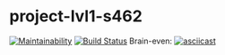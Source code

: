 # project-lvl1-s462
[![Maintainability](https://api.codeclimate.com/v1/badges/1f1015d5784defeba2bb/maintainability)](https://codeclimate.com/github/KEvalle/project-lvl1-s462/maintainability)
[![Build Status](https://travis-ci.org/KEvalle/project-lvl1-s462.svg?branch=master)](https://travis-ci.org/KEvalle/project-lvl1-s462)
Brain-even:
[![asciicast](https://asciinema.org/a/D4hYJL3pvA1tJ6JMvTQgnyf5M.svg)](https://asciinema.org/a/D4hYJL3pvA1tJ6JMvTQgnyf5M)
